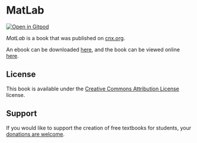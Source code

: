 # MatLab

[![Open in Gitpod](https://gitpod.io/button/open-in-gitpod.svg)](https://gitpod.io/from-referrer/)

_MatLab_ is a book that was published on [cnx.org](https://cnx.org/).

An ebook can be downloaded [here](https://github.com/cnx-user-books/cnxbook-matlab/releases/latest), and the book can be viewed online [here](https://github.com/cnx-user-books/cnxbook-matlab/releases/latest).

## License
This book is available under the [Creative Commons Attribution License](./LICENSE) license.

## Support
If you would like to support the creation of free textbooks for students, your [donations are welcome](https://riceconnect.rice.edu/donation/support-openstax-banner).
